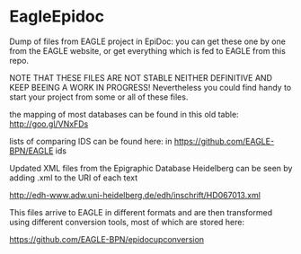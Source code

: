 EagleEpidoc
===========

Dump of files from EAGLE project in EpiDoc: you can get these one by one from the EAGLE website, or get everything which is fed to EAGLE from this repo.

NOTE THAT THESE FILES ARE NOT STABLE NEITHER DEFINITIVE AND KEEP BEEING A WORK IN PROGRESS!
Nevertheless you could find handy to start your project from some or all of these files.

the mapping of most databases can be found in this old table: http://goo.gl/VNxFDs

lists of comparing IDS can be found here: in https://github.com/EAGLE-BPN/EAGLE ids

Updated XML files from the Epigraphic Database Heidelberg can be seen by adding .xml to the URI of each text

http://edh-www.adw.uni-heidelberg.de/edh/inschrift/HD067013.xml

This files arrive to EAGLE in different formats and are then transformed using different conversion tools, most of which are stored here:

https://github.com/EAGLE-BPN/epidocupconversion



